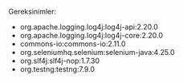 Gereksinimler:
- org.apache.logging.log4j:log4j-api:2.20.0
- org.apache.logging.log4j:log4j-core:2.20.0 
- commons-io:commons-io:2.11.0 
- org.seleniumhq.selenium:selenium-java:4.25.0
- org.slf4j:slf4j-nop:1.7.30
- org.testng:testng:7.9.0
